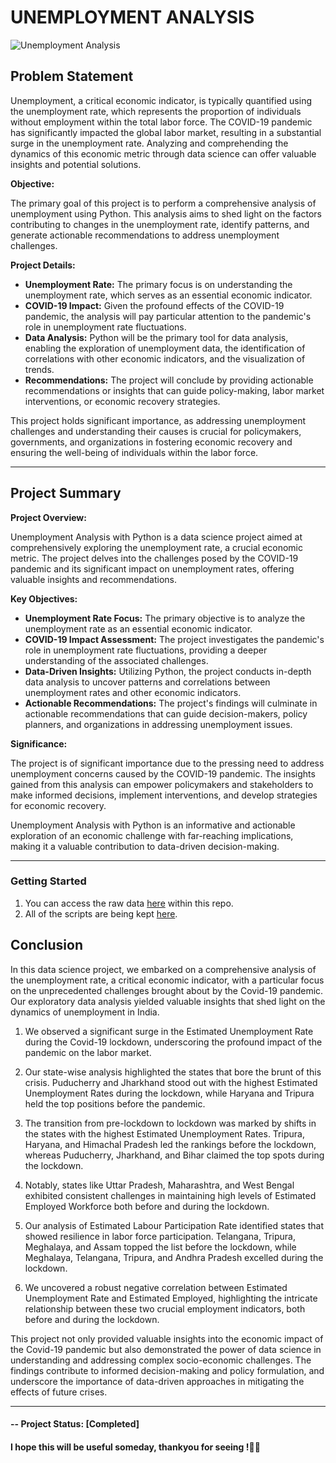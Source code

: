 # UNEMPLOYMENT ANALYSIS  

![Unemployment Analysis](https://assets.sentinelassam.com/h-upload/2023/05/29/459655-bigstock-unemployment-and-work-loss-pro-437340761.webp)


## Problem Statement

Unemployment, a critical economic indicator, is typically quantified using the unemployment rate, which represents the proportion of individuals without employment within the total labor force. The COVID-19 pandemic has significantly impacted the global labor market, resulting in a substantial surge in the unemployment rate. Analyzing and comprehending the dynamics of this economic metric through data science can offer valuable insights and potential solutions.

**Objective:**

The primary goal of this project is to perform a comprehensive analysis of unemployment using Python. This analysis aims to shed light on the factors contributing to changes in the unemployment rate, identify patterns, and generate actionable recommendations to address unemployment challenges.

**Project Details:**

- **Unemployment Rate:** The primary focus is on understanding the unemployment rate, which serves as an essential economic indicator.
- **COVID-19 Impact:** Given the profound effects of the COVID-19 pandemic, the analysis will pay particular attention to the pandemic's role in unemployment rate fluctuations.
- **Data Analysis:** Python will be the primary tool for data analysis, enabling the exploration of unemployment data, the identification of correlations with other economic indicators, and the visualization of trends.
- **Recommendations:** The project will conclude by providing actionable recommendations or insights that can guide policy-making, labor market interventions, or economic recovery strategies.

This project holds significant importance, as addressing unemployment challenges and understanding their causes is crucial for policymakers, governments, and organizations in fostering economic recovery and ensuring the well-being of individuals within the labor force.

---

## Project Summary

**Project Overview:**

Unemployment Analysis with Python is a data science project aimed at comprehensively exploring the unemployment rate, a crucial economic metric. The project delves into the challenges posed by the COVID-19 pandemic and its significant impact on unemployment rates, offering valuable insights and recommendations.

**Key Objectives:**

- **Unemployment Rate Focus:** The primary objective is to analyze the unemployment rate as an essential economic indicator.
- **COVID-19 Impact Assessment:** The project investigates the pandemic's role in unemployment rate fluctuations, providing a deeper understanding of the associated challenges.
- **Data-Driven Insights:** Utilizing Python, the project conducts in-depth data analysis to uncover patterns and correlations between unemployment rates and other economic indicators.
- **Actionable Recommendations:** The project's findings will culminate in actionable recommendations that can guide decision-makers, policy planners, and organizations in addressing unemployment issues.

**Significance:**

The project is of significant importance due to the pressing need to address unemployment concerns caused by the COVID-19 pandemic. The insights gained from this analysis can empower policymakers and stakeholders to make informed decisions, implement interventions, and develop strategies for economic recovery.

Unemployment Analysis with Python is an informative and actionable exploration of an economic challenge with far-reaching implications, making it a valuable contribution to data-driven decision-making.

---

### Getting Started
1. You can access the raw data [here](https://github.com/ab-aruneswaran/Unemployment_Analysis_with_Python/blob/main/dataset/Unemployment%20in%20India.csv) within this repo.
2. All of the scripts are being kept [here](https://github.com/ab-aruneswaran/Unemployment_Analysis_with_Python/blob/main/UNEMPLOYMENT_ANALYSIS.ipynb).

## Conclusion

In this data science project, we embarked on a comprehensive analysis of the unemployment rate, a critical economic indicator, with a particular focus on the unprecedented challenges brought about by the Covid-19 pandemic. Our exploratory data analysis yielded valuable insights that shed light on the dynamics of unemployment in India.

1. We observed a significant surge in the Estimated Unemployment Rate during the Covid-19 lockdown, underscoring the profound impact of the pandemic on the labor market.

2. Our state-wise analysis highlighted the states that bore the brunt of this crisis. Puducherry and Jharkhand stood out with the highest Estimated Unemployment Rates during the lockdown, while Haryana and Tripura held the top positions before the pandemic.

3. The transition from pre-lockdown to lockdown was marked by shifts in the states with the highest Estimated Unemployment Rates. Tripura, Haryana, and Himachal Pradesh led the rankings before the lockdown, whereas Puducherry, Jharkhand, and Bihar claimed the top spots during the lockdown.

4. Notably, states like Uttar Pradesh, Maharashtra, and West Bengal exhibited consistent challenges in maintaining high levels of Estimated Employed Workforce both before and during the lockdown.

5. Our analysis of Estimated Labour Participation Rate identified states that showed resilience in labor force participation. Telangana, Tripura, Meghalaya, and Assam topped the list before the lockdown, while Meghalaya, Telangana, Tripura, and Andhra Pradesh excelled during the lockdown.

6. We uncovered a robust negative correlation between Estimated Unemployment Rate and Estimated Employed, highlighting the intricate relationship between these two crucial employment indicators, both before and during the lockdown.

This project not only provided valuable insights into the economic impact of the Covid-19 pandemic but also demonstrated the power of data science in understanding and addressing complex socio-economic challenges. The findings contribute to informed decision-making and policy formulation, and underscore the importance of data-driven approaches in mitigating the effects of future crises.

---

#### -- Project Status: [Completed]

#### I hope this will be useful someday, thankyou for seeing !✌🏻